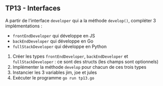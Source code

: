 ## TP13 - Interfaces

A partir de l'interface `developer` qui a la méthode `develop()`, compléter 3 implémentations :
- `frontEndDeveloper` qui développe en JS
- `backEndDeveloper` qui développe en Go
- `fullStackDeveloper` qui développe en Python

1. Créer les types `frontEndDeveloper`, `backEndDeveloper` et `fullStackDeveloper` : ce sont des structs (les champs sont optionnels)
2. Implémenter la méthode `develop` pour chacun de ces trois types
3. Instancier les 3 variables jim, joe et jules
4. Exécuter le programme `go run tp13.go`
